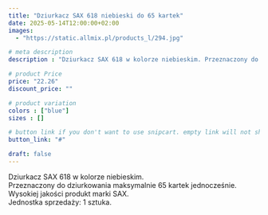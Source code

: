 ```yaml
---
title: "Dziurkacz SAX 618 niebieski do 65 kartek"
date: 2025-05-14T12:00:00+02:00
images: 
  - "https://static.allmix.pl/products_l/294.jpg"

# meta description
description : "Dziurkacz SAX 618 w kolorze niebieskim. Przeznaczony do dziurkowania maksymalnie 65 kartek jednocześnie. Wysokiej jakości produkt marki SAX."

# product Price
price: "22.26"
discount_price: ""

# product variation
colors : ["blue"]
sizes : []

# button link if you don't want to use snipcart. empty link will not show button
button_link: "#"

draft: false
---
```


Dziurkacz SAX 618 w kolorze niebieskim.  
Przeznaczony do dziurkowania maksymalnie 65 kartek jednocześnie.  
Wysokiej jakości produkt marki SAX.  
Jednostka sprzedaży: 1 sztuka.